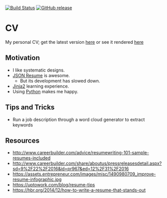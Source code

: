 [![Build Status](https://travis-ci.org/nnadeau/cv.svg?branch=master)](https://travis-ci.org/nnadeau/cv)
[![GitHub release](https://img.shields.io/github/release/nnadeau/cv.svg)](https://github.com/nnadeau/cv/releases/latest)

# CV
My personal CV; get the latest version [here](https://github.com/nnadeau/cv/releases/latest) or see it rendered [here](http://nicholasnadeau.me/cv/)

## Motivation
- I like systematic designs.
- [JSON Resume](https://github.com/jsonresume/) is awesome.
    - But its development has slowed down.
- [Jinja2](http://jinja.pocoo.org/) learning experience.
- Using [Python](https://www.python.org/) makes me happy.

## Tips and Tricks
- Run a job description through a word cloud generator to extract keywords

## Resources
- http://www.careerbuilder.com/advice/resumewriting-101-sample-resumes-included
- http://www.careerbuilder.com/share/aboutus/pressreleasesdetail.aspx?sd=9%2F22%2F2016&id=pr967&ed=12%2F31%2F2016
- https://assets.entrepreneur.com/images/misc/1490980709_improve-resume-infographic.jpg
- https://uptowork.com/blog/resume-tips
- https://hbr.org/2014/12/how-to-write-a-resume-that-stands-out

